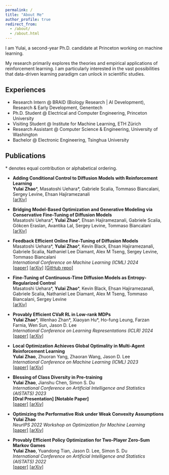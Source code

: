 ```yaml
---
permalink: /
title: "About Me"
author_profile: true
redirect_from: 
  - /about/
  - /about.html
---
```


I am Yulai, a second-year Ph.D. candidate at Princeton working on machine learning.  
<!-- For more details about my academic background, please visit my [[departmental page]](https://ece.princeton.edu/people/yulai-zhao).   -->

My research primarily explores the theories and empirical applications of reinforcement learning. I am particularly interested in the vast possibilities that data-driven learning paradigm can unlock in scientific studies.

## Experiences

- Research Intern @ BRAID (Biology Research \| AI Development), Research & Early Development, Genentech  
- Ph.D. Student @ Electrical and Computer Engineering, Princeton University
- Visiting Student @ Institute for Machine Learning, ETH Zürich
- Research Assistant @ Computer Science & Engineering, University of Washington
- Bachelor @ Electronic Engineering, Tsinghua University

## Publications

\* denotes equal contribution or alphabetical ordering.

- **Adding Conditional Control to Diffusion Models with Reinforcement Learning**  
  **Yulai Zhao**\*, Masatoshi Uehara\*, Gabriele Scalia, Tommaso Biancalani, Sergey Levine, Ehsan Hajiramezanali  
  [[arXiv]](https://arxiv.org/abs/2406.12120)

- **Bridging Model-Based Optimization and Generative Modeling via Conservative Fine-Tuning of Diffusion Models**  
  Masatoshi Uehara\*, **Yulai Zhao**\*, Ehsan Hajiramezanali, Gabriele Scalia, Gökcen Eraslan, Avantika Lal, Sergey Levine, Tommaso Biancalani  
  [[arXiv]](https://arxiv.org/abs/2405.19673)  

- **Feedback Efficient Online Fine-Tuning of Diffusion Models**  
  Masatoshi Uehara\*, **Yulai Zhao**\*, Kevin Black, Ehsan Hajiramezanali, Gabriele Scalia, Nathaniel Lee Diamant, Alex M Tseng, Sergey Levine, Tommaso Biancalani  
  *International Conference on Machine Learning (ICML) 2024*  
  [[paper]](https://openreview.net/forum?id=dtVlc9ybTm) [[arXiv]](https://arxiv.org/abs/2402.16359) [[GitHub repo]](https://github.com/zhaoyl18/SEIKO)

- **Fine-Tuning of Continuous-Time Diffusion Models as Entropy-Regularized Control**  
  Masatoshi Uehara\*, **Yulai Zhao**\*, Kevin Black, Ehsan Hajiramezanali, Gabriele Scalia, Nathaniel Lee Diamant, Alex M Tseng, Tommaso Biancalani, Sergey Levine  
  [[arXiv]](https://arxiv.org/abs/2402.15194)  

- **Provably Efficient CVaR RL in Low-rank MDPs**  
  **Yulai Zhao**\*, Wenhao Zhan\*, Xiaoyan Hu\*, Ho-fung Leung, Farzan Farnia, Wen Sun, Jason D. Lee  
  *International Conference on Learning Representations (ICLR) 2024*  
  [[paper]](https://openreview.net/forum?id=9x6yrFAPnx) [[arXiv]](https://arxiv.org/abs/2311.11965)  

- **Local Optimization Achieves Global Optimality in Multi-Agent Reinforcement Learning**  
  **Yulai Zhao**, Zhuoran Yang, Zhaoran Wang, Jason D. Lee  
  *International Conference on Machine Learning (ICML) 2023*  
  [[paper]](https://proceedings.mlr.press/v202/zhao23j.html) [[arXiv]](https://arxiv.org/abs/2305.04819)  

- **Blessing of Class Diversity in Pre-training**  
  **Yulai Zhao**, Jianshu Chen, Simon S. Du  
  *International Conference on Artificial Intelligence and Statistics (AISTATS) 2023*  
  **[Oral Presentation] [Notable Paper]**  
  [[paper]](https://proceedings.mlr.press/v206/zhao23a.html) [[arXiv]](https://arxiv.org/abs/2209.03447)  

- **Optimizing the Performative Risk under Weak Convexity Assumptions**  
  **Yulai Zhao**  
  *NeurIPS 2022 Workshop on Optimization for Machine Learning*  
  [[paper]](https://openreview.net/forum?id=Ut_vApkulkk) [[arXiv]](https://arxiv.org/abs/2209.00771)

- **Provably Efficient Policy Optimization for Two-Player Zero-Sum Markov Games**  
  **Yulai Zhao**, Yuandong Tian, Jason D. Lee, Simon S. Du  
  *International Conference on Artificial Intelligence and Statistics (AISTATS) 2022*  
  [[paper]](https://proceedings.mlr.press/v151/zhao22b.html) [[arXiv]](https://arxiv.org/abs/2102.08903)  
  
